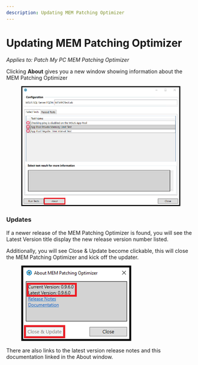 ```yaml
---
description: Updating MEM Patching Optimizer
---
```


# Updating MEM Patching Optimizer

_Applies to: Patch My PC MEM Patching Optimizer_

Clicking **About** gives you a new window showing information about the MEM Patching Optimizer

<figure><img src="/_images/gitbook/Run_Tests_5.png" alt=""><figcaption></figcaption></figure>

### Updates

If a newer release of the MEM Patching Optimizer is found, you will see the Latest Version title display the new release version number listed.&#x20;

Additionally, you will see Close & Update become clickable, this will close the MEM Patching Optimizer and kick off the updater.&#x20;

<figure><img src="/_images/gitbook/Update_1.png" alt=""><figcaption></figcaption></figure>

There are also links to the latest version release notes and this documentation linked in the About window.
